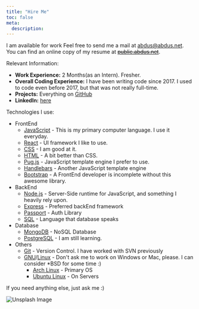 ```yaml
---
title: "Hire Me"
toc: false
meta:
  description: 
---
```


I am available for work Feel free to send me a mail at
[abdus@abdus.net](mailto:abdus@abdus.net). You can find an online copy of my
resume at ~~[public.abdus.net](https://public.abdus.net/resume__abdus.pdf)~~.

Relevant Information:

- **Work Experience:** 2 Months(as an Intern). Fresher.
- **Overall Coding Experience:** I have been writing code since 2017. I used to code
  even before 2017, but that was not really full-time.
- **Projects:** Everything on [GitHub](https://github.com/abdus)
- **LinkedIn:** [here](https://linkedin.com/in/thisisabdus)

Technologies I use:

- FrontEnd
  - [JavaScript](https://github.com/search?l=JavaScript&o=desc&q=user%3Aabdus&s=updated&type=Repositories) -
    This is my primary computer language. I use it everyday.
  - [React](https://abdus.com/projects/#react) - UI framework I like to use.
  - [CSS](https://github.com/search?l=CSS&o=desc&q=user%3Aabdus&s=updated&type=Repositories) -
    I am good at it.
  - [HTML](https://github.com/search?l=HTML&o=desc&q=user%3Aabdus&s=updated&type=Repositories) -
    A bit better than CSS.
  - [Pug.js](https://pugjs.org/) - JavaScript template
    engine I prefer to use.
  - [Handlebars](https://handlebarsjs.com/) - Another JavaScript template engine
  - [Bootstrap](https://getbootstrap.com) - A FrontEnd developer is incomplete
    without this awesome library.
- BackEnd
  - [Node.js](https://nodejs.org) - Server-Side runtime for JavaScript, and
    something I heavily rely upon.
  - [Express](https://expressjs.com) - Preferred backEnd framework
  - [Passport](https://passportjs.org) - Auth Library
  - [SQL](#) - Language that database speaks
- Database
  - [MongoDB](https://mongodb.org) - NoSQL Database
  - [PostgreSQL](https://postgresql.com) - I am still learning.
- Others
  - [Git](https://git-scm.org) - Version Control. I have worked with SVN
    previously
  - [GNU](https://www.gnu.org/)/[Linux](https://www.linux.org/) - Don't ask me
    to work on Windows or Mac, please. I can consider \*BSD for some time :)
    - [Arch Linux](https://archlinux.org) - Primary OS
    - [Ubuntu Linux](https://ubuntu.com) - On Servers

If you need anything else, just ask me :)

![Unsplash Image](https://images.unsplash.com/photo-1496545672447-f699b503d270?ixlib=rb-1.2.1&ixid=eyJhcHBfaWQiOjEyMDd9&w=600 "Source: <a href='https://unsplash.com/photos/qelGaL2OLyE'>Unsplash</a>")
